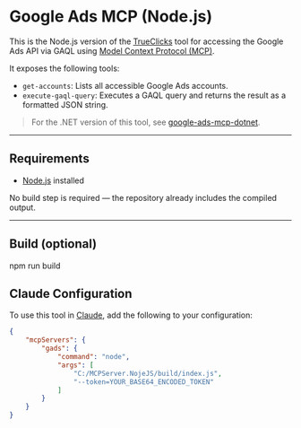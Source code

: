 # Google Ads MCP (Node.js)

This is the Node.js version of the [TrueClicks](https://www.trueclicks.com) tool for accessing the Google Ads API via GAQL using [Model Context Protocol (MCP)](https://modelcontextprotocol.io).

It exposes the following tools:

- `get-accounts`: Lists all accessible Google Ads accounts.
- `execute-gaql-query`: Executes a GAQL query and returns the result as a formatted JSON string.

> For the .NET version of this tool, see [google-ads-mcp-dotnet](https://github.com/TrueClicks/google-ads-mcp-dotnet).

---

## Requirements

- [Node.js](https://nodejs.org/) installed

No build step is required — the repository already includes the compiled output.

---

## Build (optional)

npm run build

## Claude Configuration

To use this tool in [Claude](https://www.anthropic.com/index/introducing-model-context), add the following to your configuration:

```json
{
    "mcpServers": {
        "gads": {
            "command": "node",
            "args": [
                "C:/MCPServer.NojeJS/build/index.js",
                "--token=YOUR_BASE64_ENCODED_TOKEN"
            ]
        }
    }
}
